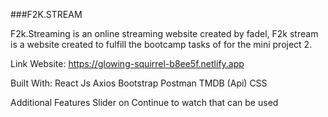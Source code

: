 
###F2K.STREAM 


F2k.Streaming is an online streaming website created by fadel,  F2k stream is a website created to fulfill the bootcamp tasks of  for the mini project 2.

Link Website: https://glowing-squirrel-b8ee5f.netlify.app



Built With:
React Js
Axios
Bootstrap
Postman
TMDB (Api)
CSS

Additional Features
Slider on Continue to watch that can be used